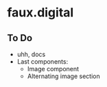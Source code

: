 # faux.digital

## To Do

- uhh, docs
- Last components:
  - Image component
  - Alternating image section

